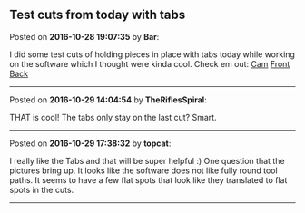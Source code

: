 ## Test cuts from today with tabs
Posted on **2016-10-28 19:07:35** by **Bar**:

I did some test cuts of holding pieces in place with tabs today while working on the software which I thought were kinda cool. Check em out:  [Cam](/images/lu/dQ/ludQ_cam.png.jpg)  [Front](/images/ww/ge/wwge_front.jpg.jpg)  [Back](/images/97/Qs/97Qs_back.jpg.jpg)

---

Posted on **2016-10-29 14:04:54** by **TheRiflesSpiral**:

THAT is cool! The tabs only stay on the last cut? Smart.

---

Posted on **2016-10-29 17:38:32** by **topcat**:

I really like the Tabs and that will be super helpful :) One question that the pictures bring up. It looks like the software does not like fully round tool paths. It seems to have a few flat spots that look like they translated to flat spots in the cuts.

---

